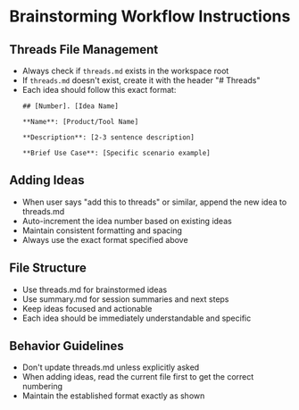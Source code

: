 # Brainstorming Workflow Instructions

## Threads File Management
- Always check if `threads.md` exists in the workspace root
- If `threads.md` doesn't exist, create it with the header "# Threads"
- Each idea should follow this exact format:
  ```
  ## [Number]. [Idea Name]
  
  **Name**: [Product/Tool Name]
  
  **Description**: [2-3 sentence description]
  
  **Brief Use Case**: [Specific scenario example]
  ```

## Adding Ideas
- When user says "add this to threads" or similar, append the new idea to threads.md
- Auto-increment the idea number based on existing ideas
- Maintain consistent formatting and spacing
- Always use the exact format specified above

## File Structure
- Use threads.md for brainstormed ideas
- Use summary.md for session summaries and next steps
- Keep ideas focused and actionable
- Each idea should be immediately understandable and specific

## Behavior Guidelines
- Don't update threads.md unless explicitly asked
- When adding ideas, read the current file first to get the correct numbering
- Maintain the established format exactly as shown